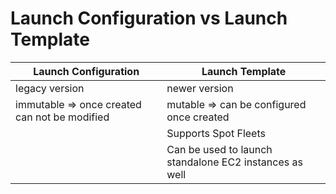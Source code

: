 

# Launch Configuration vs Launch Template



| Launch Configuration                          | Launch Template                                        |
| --------------------------------------------- | ------------------------------------------------------ |
| legacy version                                | newer version                                          |
| immutable => once created can not be modified | mutable => can be configured once created              |
|                                               | Supports Spot Fleets                                   |
|                                               | Can be used to launch standalone EC2 instances as well |
